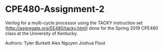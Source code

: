 # CPE480-Assignment-2

Verilog for a multi-cycle processor using the TACKY instruction set (http://aggregate.org/EE480/tacky.html) 
done for the Spring 2019 CPE480 class at the University of Kentucky.

Authors:
Tyler Burkett
Alex Nguyen
Joshua Flout
